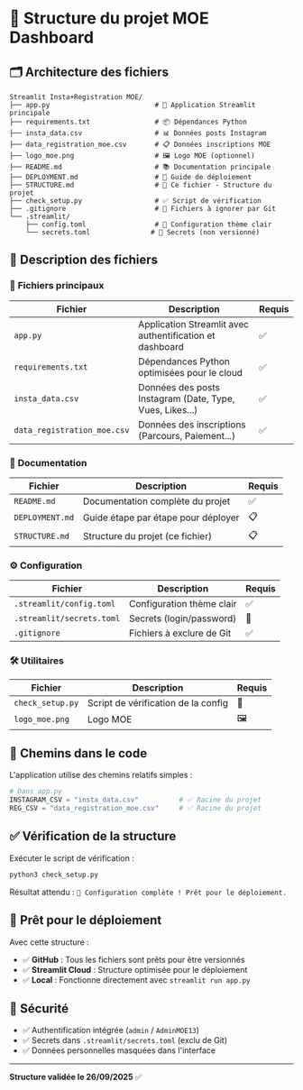 # 📁 Structure du projet MOE Dashboard

## 🗂️ Architecture des fichiers

```
Streamlit Insta+Registration MOE/
├── app.py                          # 🚀 Application Streamlit principale
├── requirements.txt                # 📦 Dépendances Python
├── insta_data.csv                  # 📊 Données posts Instagram
├── data_registration_moe.csv       # 📋 Données inscriptions MOE
├── logo_moe.png                    # 🖼️ Logo MOE (optionnel)
├── README.md                       # 📚 Documentation principale
├── DEPLOYMENT.md                   # 🚀 Guide de déploiement
├── STRUCTURE.md                    # 📁 Ce fichier - Structure du projet
├── check_setup.py                  # ✅ Script de vérification
├── .gitignore                      # 🚫 Fichiers à ignorer par Git
└── .streamlit/
    ├── config.toml                 # 🎨 Configuration thème clair
    └── secrets.toml               # 🔐 Secrets (non versionné)
```

## 📝 Description des fichiers

### 🎯 **Fichiers principaux**

| Fichier | Description | Requis |
|---------|-------------|---------|
| `app.py` | Application Streamlit avec authentification et dashboard | ✅ |
| `requirements.txt` | Dépendances Python optimisées pour le cloud | ✅ |
| `insta_data.csv` | Données des posts Instagram (Date, Type, Vues, Likes...) | ✅ |
| `data_registration_moe.csv` | Données des inscriptions (Parcours, Paiement...) | ✅ |

### 📄 **Documentation**

| Fichier | Description | Requis |
|---------|-------------|---------|
| `README.md` | Documentation complète du projet | ✅ |
| `DEPLOYMENT.md` | Guide étape par étape pour déployer | 📋 |
| `STRUCTURE.md` | Structure du projet (ce fichier) | 📋 |

### ⚙️ **Configuration**

| Fichier | Description | Requis |
|---------|-------------|---------|
| `.streamlit/config.toml` | Configuration thème clair | ✅ |
| `.streamlit/secrets.toml` | Secrets (login/password) | 🔐 |
| `.gitignore` | Fichiers à exclure de Git | ✅ |

### 🛠️ **Utilitaires**

| Fichier | Description | Requis |
|---------|-------------|---------|
| `check_setup.py` | Script de vérification de la config | 🔧 |
| `logo_moe.png` | Logo MOE | 🖼️ |

## 🔄 **Chemins dans le code**

L'application utilise des chemins relatifs simples :

```python
# Dans app.py
INSTAGRAM_CSV = "insta_data.csv"          # ✅ Racine du projet
REG_CSV = "data_registration_moe.csv"     # ✅ Racine du projet
```

## ✅ **Vérification de la structure**

Exécuter le script de vérification :
```bash
python3 check_setup.py
```

Résultat attendu : `🎉 Configuration complète ! Prêt pour le déploiement.`

## 🚀 **Prêt pour le déploiement**

Avec cette structure :
- ✅ **GitHub** : Tous les fichiers sont prêts pour être versionnés
- ✅ **Streamlit Cloud** : Structure optimisée pour le déploiement
- ✅ **Local** : Fonctionne directement avec `streamlit run app.py`

## 🔐 **Sécurité**

- ✅ Authentification intégrée (`admin` / `AdminMOE13`)
- ✅ Secrets dans `.streamlit/secrets.toml` (exclu de Git)
- ✅ Données personnelles masquées dans l'interface

---

**Structure validée le 26/09/2025** ✅
